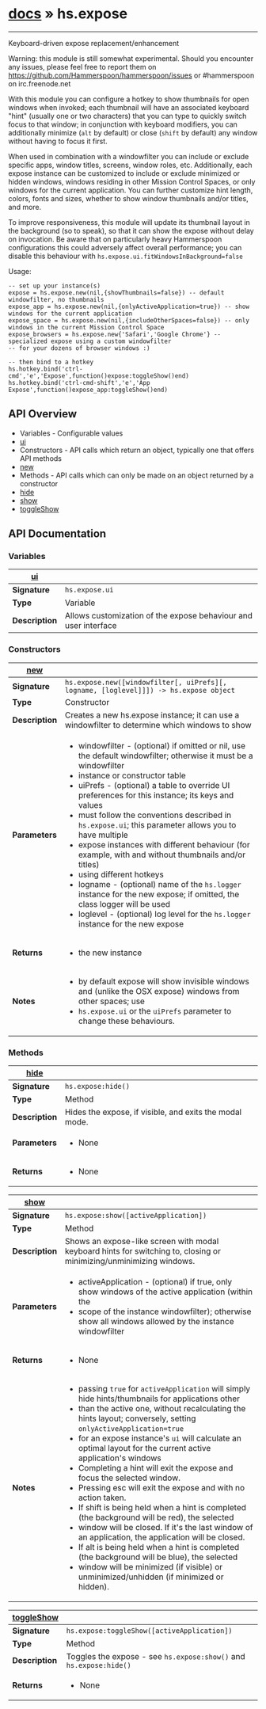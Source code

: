 # [docs](/hammerspoon/index.html) » hs.expose
---

Keyboard-driven expose replacement/enhancement

Warning: this module is still somewhat experimental.
Should you encounter any issues, please feel free to report them on https://github.com/Hammerspoon/hammerspoon/issues
or #hammerspoon on irc.freenode.net

With this module you can configure a hotkey to show thumbnails for open windows when invoked; each thumbnail will have
an associated keyboard "hint" (usually one or two characters) that you can type to quickly switch focus to that
window; in conjunction with keyboard modifiers, you can additionally minimize (`alt` by default) or close
(`shift` by default) any window without having to focus it first.

When used in combination with a windowfilter you can include or exclude specific apps, window titles, screens,
window roles, etc. Additionally, each expose instance can be customized to include or exclude minimized or hidden windows,
windows residing in other Mission Control Spaces, or only windows for the current application. You can further customize
hint length, colors, fonts and sizes, whether to show window thumbnails and/or titles, and more.

To improve responsiveness, this module will update its thumbnail layout in the background (so to speak), so that it
can show the expose without delay on invocation. Be aware that on particularly heavy Hammerspoon configurations
this could adversely affect overall performance; you can disable this behaviour with
`hs.expose.ui.fitWindowsInBackground=false`

Usage:
```
-- set up your instance(s)
expose = hs.expose.new(nil,{showThumbnails=false}) -- default windowfilter, no thumbnails
expose_app = hs.expose.new(nil,{onlyActiveApplication=true}) -- show windows for the current application
expose_space = hs.expose.new(nil,{includeOtherSpaces=false}) -- only windows in the current Mission Control Space
expose_browsers = hs.expose.new{'Safari','Google Chrome'} -- specialized expose using a custom windowfilter
-- for your dozens of browser windows :)

-- then bind to a hotkey
hs.hotkey.bind('ctrl-cmd','e','Expose',function()expose:toggleShow()end)
hs.hotkey.bind('ctrl-cmd-shift','e','App Expose',function()expose_app:toggleShow()end)
```

## API Overview
* Variables - Configurable values
 * [ui](#ui)
* Constructors - API calls which return an object, typically one that offers API methods
 * [new](#new)
* Methods - API calls which can only be made on an object returned by a constructor
 * [hide](#hide)
 * [show](#show)
 * [toggleShow](#toggleShow)

## API Documentation

### Variables

| [ui](#ui)         |                                                                                     |
| --------------------------------------------|-------------------------------------------------------------------------------------|
| **Signature**                               | `hs.expose.ui`                                                                    |
| **Type**                                    | Variable                                                                     |
| **Description**                             | Allows customization of the expose behaviour and user interface                                                                     |

### Constructors

| [new](#new)         |                                                                                     |
| --------------------------------------------|-------------------------------------------------------------------------------------|
| **Signature**                               | `hs.expose.new([windowfilter[, uiPrefs][, logname, [loglevel]]]) -> hs.expose object`                                                                    |
| **Type**                                    | Constructor                                                                     |
| **Description**                             | Creates a new hs.expose instance; it can use a windowfilter to determine which windows to show                                                                     |
| **Parameters**                              | <ul><li>windowfilter - (optional) if omitted or nil, use the default windowfilter; otherwise it must be a windowfilter</li><li>   instance or constructor table</li><li>uiPrefs - (optional) a table to override UI preferences for this instance; its keys and values</li><li>   must follow the conventions described in `hs.expose.ui`; this parameter allows you to have multiple</li><li>   expose instances with different behaviour (for example, with and without thumbnails and/or titles)</li><li>   using different hotkeys</li><li>logname - (optional) name of the `hs.logger` instance for the new expose; if omitted, the class logger will be used</li><li>loglevel - (optional) log level for the `hs.logger` instance for the new expose</li></ul> |
| **Returns**                                 | <ul><li>the new instance</li></ul>          |
| **Notes**                                   | <ul><li> by default expose will show invisible windows and (unlike the OSX expose) windows from other spaces; use</li><li>    `hs.expose.ui` or the `uiPrefs` parameter to change these behaviours.</li></ul>                |

### Methods

| [hide](#hide)         |                                                                                     |
| --------------------------------------------|-------------------------------------------------------------------------------------|
| **Signature**                               | `hs.expose:hide()`                                                                    |
| **Type**                                    | Method                                                                     |
| **Description**                             | Hides the expose, if visible, and exits the modal mode.                                                                     |
| **Parameters**                              | <ul><li>None</li></ul> |
| **Returns**                                 | <ul><li>None</li></ul>          |

| [show](#show)         |                                                                                     |
| --------------------------------------------|-------------------------------------------------------------------------------------|
| **Signature**                               | `hs.expose:show([activeApplication])`                                                                    |
| **Type**                                    | Method                                                                     |
| **Description**                             | Shows an expose-like screen with modal keyboard hints for switching to, closing or minimizing/unminimizing windows.                                                                     |
| **Parameters**                              | <ul><li>activeApplication - (optional) if true, only show windows of the active application (within the</li><li>  scope of the instance windowfilter); otherwise show all windows allowed by the instance windowfilter</li></ul> |
| **Returns**                                 | <ul><li>None</li></ul>          |
| **Notes**                                   | <ul><li>passing `true` for `activeApplication` will simply hide hints/thumbnails for applications other</li><li>   than the active one, without recalculating the hints layout; conversely, setting `onlyActiveApplication=true`</li><li>   for an expose instance's `ui` will calculate an optimal layout for the current active application's windows</li><li>Completing a hint will exit the expose and focus the selected window.</li><li>Pressing esc will exit the expose and with no action taken.</li><li>If shift is being held when a hint is completed (the background will be red), the selected</li><li>   window will be closed. If it's the last window of an application, the application will be closed.</li><li>If alt is being held when a hint is completed (the background will be blue), the selected</li><li>   window will be minimized (if visible) or unminimized/unhidden (if minimized or hidden).</li></ul>                |

| [toggleShow](#toggleShow)         |                                                                                     |
| --------------------------------------------|-------------------------------------------------------------------------------------|
| **Signature**                               | `hs.expose:toggleShow([activeApplication])`                                                                    |
| **Type**                                    | Method                                                                     |
| **Description**                             | Toggles the expose - see `hs.expose:show()` and `hs.expose:hide()`                                                                     |
| **Returns**                                 | <ul><li>None</li></ul>          |

